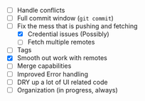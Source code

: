 - [ ] Handle conflicts
- [ ] Full commit window (`git commit`)
- [ ] Fix the mess that is pushing and fetching
  - [x] Credential issues (Possibly)
  - [ ] Fetch multiple remotes
- [ ] Tags
- [x] Smooth out work with remotes
- [ ] Merge capabilities
- [ ] Improved Error handling
- [ ] DRY up a lot of UI related code
- [ ] Organization (in progress, always)
